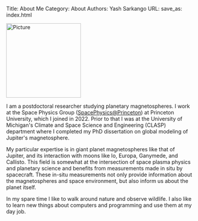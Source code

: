 Title: About Me
Category: About
Authors: Yash Sarkango
URL: 
save_as: index.html


<img src="{static}../images/photo.JPG" alt="Picture" width="200"/>

I am a postdoctoral researcher studying planetary magnetospheres. I work at the Space Physics Group ([SpacePhysics@Princeton](https://spacephysics.princeton.edu/)) at Princeton University, which I joined in 2022. Prior to that I was at the University of Michigan's Climate and Space Science and Engineering (CLASP) department where I completed my PhD dissertation on global modeling of Jupiter's magnetosphere. 

My particular expertise is in giant planet magnetospheres like that of Jupiter, and its interaction with moons like Io, Europa, Ganymede, and Callisto. This field is somewhat at the intersection of space plasma physics and planetary science and benefits from measurements made in situ by spacecraft. These in-situ measurements not only provide information about the magnetospheres and space environment, but also inform us about the planet itself. 

In my spare time I like to walk around nature and observe wildlife. I also like to learn new things about computers and programming and use them at my day job.